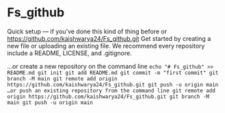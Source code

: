 # Fs_github

Quick setup — if you’ve done this kind of thing before
or	
https://github.com/kaishwarya24/Fs_github.git
Get started by creating a new file or uploading an existing file. We recommend every repository include a README, LICENSE, and .gitignore.

…or create a new repository on the command line
`
echo "# Fs_github" >> README.md
git init
git add README.md
git commit -m "first commit"
git branch -M main
git remote add origin https://github.com/kaishwarya24/Fs_github.git
git push -u origin main
…or push an existing repository from the command line
git remote add origin https://github.com/kaishwarya24/Fs_github.git
git branch -M main
git push -u origin main
`

